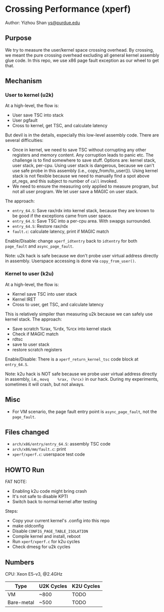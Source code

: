 # Crossing Performance (xperf)

Author: Yizhou Shan <ys@purdue.edu>

## Purpose

We try to measure the user/kernel space crossing overhead.
By crossing, we meant the pure crossing overhead excluding all general
kernel assembly glue code.
In this repo, we use x86 page fault exception as our wheel to get that.

## Mechanism

### User to kernel (u2k)

At a high-level, the flow is:
  - User save TSC into stack
  - User pgfault
  - Cross to kernel, get TSC, and calculate latency

But devil is in the details, especially this low-level assembly code.
There are several difficulties:
  - Once in kernel, we need to save TSC without corrupting any other
	  registers and memory content. Any corruption leads to panic etc.
	  The challenge is to find somewhere to save stuff.
	  Options are: kernel stack, user stack, per-cpu. Using user stack
	  is dangerous, because we can't use safe probe in this assembly (i.e., copy_from/to_user()).
	  Using kernel stack is not flexible because we need to manually
	  find a spot above pt_regs, and this subject to number of `call` invoked.
  - We need to ensure the measuring only applied to measure program,
	  but not all user program. We let user save a MAGIC on user stack.

The approach:
  - `entry_64.S`: Save rax/rdx into kernel stack, because they are known to be good
	  if the exceptions came from user space.
  - `entry_64.S`: Save TSC into a per-cpu area. With swapgs surrounded.
  - `entry_64.S`: Restore rax/rdx
  - `fault.c`: calculate latency, print if MAGIC match

Enable/Disable: change `xperf_idtentry` back to `idtentry` for both `page_fault` and `async_page_fault`.

Note: u2k hack is safe because we don't probe user virtual address directly in assembly.
Userspace accessing is done via `copy_from_user()`.

### Kernel to user (k2u)

At a high-level, the flow is:
  - Kernel save TSC into user stack
  - Kernel IRET
  - Cross to user, get TSC, and calculate latency

This is relatively simpiler than measuring u2k because we can safely use kernel stack.
The approach:
  - Save scratch %rax, %rdx, %rcx into kernel stack
  - Check if MAGIC match
  - rdtsc
  - save to user stack
  - restore scratch registers

Enable/Disable: There is a `xperf_return_kernel_tsc` code block at `entry_64.S`.

Note: k2u hack is NOT safe because we probe user virtual address directly in assembly,
i.e., `movq    %rax, (%rcx)` in our hack. During my experiments, sometimes it will crash,
but not always.

## Misc

- For VM scenario, the page fault entry point is `async_page_fault`, not the `page_fault`.

## Files changed

- `arch/x86/entry/entry_64.S`: assembly TSC code
- `arch/x86/mm/fault.c`: print
- `xperf/xperf.c`: userspace test code

## HOWTO Run

FAT NOTE:
- Enabling k2u code might bring crash
- It's not safe to disable KPTI
- Switch back to normal kernel after testing

Steps:
- Copy your current kernel's .config into this repo
- make oldconfig
- Disable `CONFIG_PAGE_TABLE_ISOLATION`
- Compile kernel and install, reboot
- Run `xperf/xperf.c` for k2u cycles
- Check dmesg for u2k cycles

## Numbers

CPU: Xeon E5-v3, @2.4GHz

|Type| U2K Cycles| K2U Cycles|
|---| ---|---|
| VM| ~800| TODO|
|Bare-metal| ~500| TODO|
